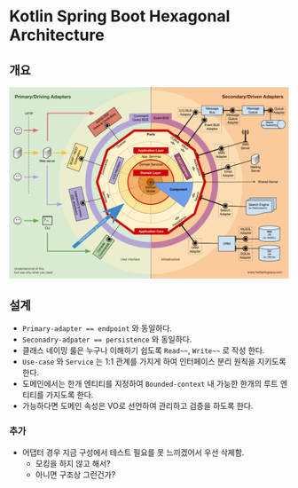 # Kotlin Spring Boot Hexagonal Architecture

## 개요

![hexagonal-architecture.png](doc/.image/hexagonal-architecture.png)

## 설계

* `Primary-adapter == endpoint` 와 동일하다.
* `Seconadry-adpater == persistence` 와 동일하다.
* 클래스 네이밍 룰은 누구나 이해하기 쉽도록 `Read~~`, `Write~~` 로 작성 한다.
* `Use-case` 와 `Service` 는 1:1 관계를 가지게 하여 인터페이스 분리 원칙을 지키도록 한다.
* 도메인에서는 한개 엔티티를 지정하여 `Bounded-context` 내 가능한 한개의 루트 엔티티를 가지도록 한다.
* 가능하다면 도메인 속성은 VO로 선언하여 관리하고 검증을 하도록 한다.

### 추가

* 어댑터 경우 지금 구성에서 테스트 필요를 못 느끼겠어서 우선 삭제함.
    * 모킹을 하지 않고 해서?
    * 아니면 구조상 그런건가?

